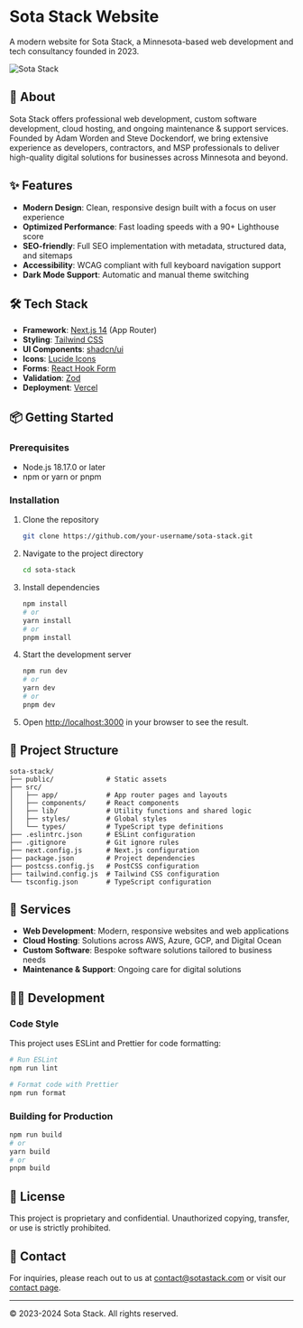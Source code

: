 # Sota Stack Website

A modern website for Sota Stack, a Minnesota-based web development and tech consultancy founded in 2023.

![Sota Stack](public/og-image.png)

## 🚀 About

Sota Stack offers professional web development, custom software development, cloud hosting, and ongoing maintenance & support services. Founded by Adam Worden and Steve Dockendorf, we bring extensive experience as developers, contractors, and MSP professionals to deliver high-quality digital solutions for businesses across Minnesota and beyond.

## ✨ Features

- **Modern Design**: Clean, responsive design built with a focus on user experience
- **Optimized Performance**: Fast loading speeds with a 90+ Lighthouse score
- **SEO-friendly**: Full SEO implementation with metadata, structured data, and sitemaps
- **Accessibility**: WCAG compliant with full keyboard navigation support
- **Dark Mode Support**: Automatic and manual theme switching

## 🛠️ Tech Stack

- **Framework**: [Next.js 14](https://nextjs.org/) (App Router)
- **Styling**: [Tailwind CSS](https://tailwindcss.com/)
- **UI Components**: [shadcn/ui](https://ui.shadcn.com/) 
- **Icons**: [Lucide Icons](https://lucide.dev/)
- **Forms**: [React Hook Form](https://react-hook-form.com/)
- **Validation**: [Zod](https://zod.dev/)
- **Deployment**: [Vercel](https://vercel.com/)

## 📦 Getting Started

### Prerequisites

- Node.js 18.17.0 or later
- npm or yarn or pnpm

### Installation

1. Clone the repository
   ```bash
   git clone https://github.com/your-username/sota-stack.git
   ```

2. Navigate to the project directory
   ```bash
   cd sota-stack
   ```

3. Install dependencies
   ```bash
   npm install
   # or
   yarn install
   # or
   pnpm install
   ```

4. Start the development server
   ```bash
   npm run dev
   # or
   yarn dev
   # or
   pnpm dev
   ```

5. Open [http://localhost:3000](http://localhost:3000) in your browser to see the result.

## 📁 Project Structure

```
sota-stack/
├── public/             # Static assets
├── src/
│   ├── app/            # App router pages and layouts
│   ├── components/     # React components
│   ├── lib/            # Utility functions and shared logic
│   ├── styles/         # Global styles
│   └── types/          # TypeScript type definitions
├── .eslintrc.json      # ESLint configuration
├── .gitignore          # Git ignore rules
├── next.config.js      # Next.js configuration
├── package.json        # Project dependencies
├── postcss.config.js   # PostCSS configuration
├── tailwind.config.js  # Tailwind CSS configuration
└── tsconfig.json       # TypeScript configuration
```

## 🌟 Services

- **Web Development**: Modern, responsive websites and web applications
- **Cloud Hosting**: Solutions across AWS, Azure, GCP, and Digital Ocean
- **Custom Software**: Bespoke software solutions tailored to business needs
- **Maintenance & Support**: Ongoing care for digital solutions

## 🧑‍💻 Development

### Code Style

This project uses ESLint and Prettier for code formatting:

```bash
# Run ESLint
npm run lint

# Format code with Prettier
npm run format
```

### Building for Production

```bash
npm run build
# or
yarn build
# or
pnpm build
```

## 📝 License

This project is proprietary and confidential. Unauthorized copying, transfer, or use is strictly prohibited.

## 🤝 Contact

For inquiries, please reach out to us at [contact@sotastack.com](mailto:contact@sotastack.com) or visit our [contact page](https://sotastack.com/contact).

---

© 2023-2024 Sota Stack. All rights reserved.
